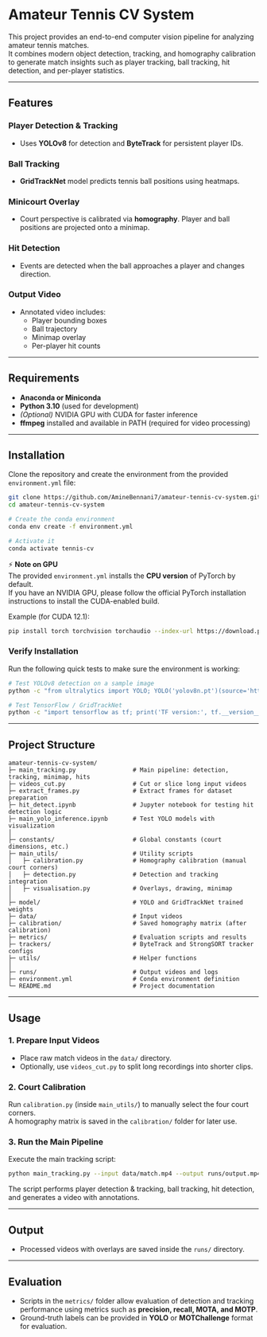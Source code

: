 # Amateur Tennis CV System

This project provides an end-to-end computer vision pipeline for analyzing amateur tennis matches.  
It combines modern object detection, tracking, and homography calibration to generate match insights such as player tracking, ball tracking, hit detection, and per-player statistics.

---

## Features

### Player Detection & Tracking
- Uses **YOLOv8** for detection and **ByteTrack** for persistent player IDs.

### Ball Tracking
- **GridTrackNet** model predicts tennis ball positions using heatmaps.

### Minicourt Overlay
- Court perspective is calibrated via **homography**. Player and ball positions are projected onto a minimap.

### Hit Detection
- Events are detected when the ball approaches a player and changes direction.

### Output Video
- Annotated video includes:
  - Player bounding boxes
  - Ball trajectory
  - Minimap overlay
  - Per-player hit counts

---

## Requirements

- **Anaconda or Miniconda**
- **Python 3.10** (used for development)
- *(Optional)* NVIDIA GPU with CUDA for faster inference
- **ffmpeg** installed and available in PATH (required for video processing)

---

## Installation

Clone the repository and create the environment from the provided `environment.yml` file:

```bash
git clone https://github.com/AmineBennani7/amateur-tennis-cv-system.git
cd amateur-tennis-cv-system

# Create the conda environment
conda env create -f environment.yml

# Activate it
conda activate tennis-cv
```

⚡ **Note on GPU**  
The provided `environment.yml` installs the **CPU version** of PyTorch by default.  
If you have an NVIDIA GPU, please follow the official PyTorch installation instructions to install the CUDA-enabled build.

Example (for CUDA 12.1):

```bash
pip install torch torchvision torchaudio --index-url https://download.pytorch.org/whl/cu121
```

### Verify Installation
Run the following quick tests to make sure the environment is working:

```bash
# Test YOLOv8 detection on a sample image
python -c "from ultralytics import YOLO; YOLO('yolov8n.pt')(source='https://ultralytics.com/images/bus.jpg')"

# Test TensorFlow / GridTrackNet
python -c "import tensorflow as tf; print('TF version:', tf.__version__)"
```

---

## Project Structure

```
amateur-tennis-cv-system/
├─ main_tracking.py                # Main pipeline: detection, tracking, minimap, hits
├─ videos_cut.py                   # Cut or slice long input videos
├─ extract_frames.py               # Extract frames for dataset preparation
├─ hit_detect.ipynb                # Jupyter notebook for testing hit detection logic
├─ main_yolo_inference.ipynb       # Test YOLO models with visualization
│
├─ constants/                      # Global constants (court dimensions, etc.)
├─ main_utils/                     # Utility scripts
│   ├─ calibration.py              # Homography calibration (manual court corners)
│   ├─ detection.py                # Detection and tracking integration
│   ├─ visualisation.py            # Overlays, drawing, minimap
│
├─ model/                          # YOLO and GridTrackNet trained weights
├─ data/                           # Input videos
├─ calibration/                    # Saved homography matrix (after calibration)
├─ metrics/                        # Evaluation scripts and results
├─ trackers/                       # ByteTrack and StrongSORT tracker configs
├─ utils/                          # Helper functions
│
├─ runs/                           # Output videos and logs
├─ environment.yml                 # Conda environment definition
└─ README.md                       # Project documentation
```

---

## Usage

### 1. Prepare Input Videos
- Place raw match videos in the `data/` directory.
- Optionally, use `videos_cut.py` to split long recordings into shorter clips.

### 2. Court Calibration
Run `calibration.py` (inside `main_utils/`) to manually select the four court corners.  
A homography matrix is saved in the `calibration/` folder for later use.

### 3. Run the Main Pipeline
Execute the main tracking script:

```bash
python main_tracking.py --input data/match.mp4 --output runs/output.mp4
```

The script performs player detection & tracking, ball tracking, hit detection, and generates a video with annotations.

---

## Output
- Processed videos with overlays are saved inside the `runs/` directory.

---

## Evaluation
- Scripts in the `metrics/` folder allow evaluation of detection and tracking performance using metrics such as **precision, recall, MOTA, and MOTP**.
- Ground-truth labels can be provided in **YOLO** or **MOTChallenge** format for evaluation.
